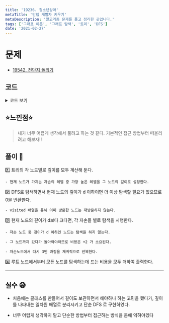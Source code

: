 ```yaml
---
title: '19236. 청소년상어'
metaTitle: '만렙 개발자 키우기'
metaDescription: '알고리즘 문제를 풀고 정리한 곳입니다.'
tags: ['그래프 이론', '그래프 탐색', '트리', 'DFS']
date: '2021-02-27'
---
```


# 문제

- [19542. 전단지 돌리기](https://www.acmicpc.net/problem/19542)

## 코드

<details><summary> 코드 보기 </summary>

```java
import java.io.BufferedReader;
import java.io.IOException;
import java.io.InputStreamReader;
import java.util.ArrayList;
import java.util.Arrays;
import java.util.List;
import java.util.StringTokenizer;

public class Q19542 {
    static int n, s, d;
    static List<Integer> adj[] = new List[100001];
    static int depth[] = new int[100001];
    static boolean visited[] = new boolean[100001];
    public static void main(String[] args) throws IOException {
        init();
        solution();
    }

    private static void solution() {
        findDepth(s);
        int ans = calc(s);
        System.out.println(ans);
    }

    private static int calc(int root) {
        if(depth[root] <= d) return 0;
        int ret = 0;
        visited[root] = true;
        for (int i = 0; i < adj[root].size(); i++) {
            int next = adj[root].get(i);
            if(visited[next] || depth[next] < d) continue;
            ret += 2 + calc(next);
        }
        return ret;
    }

    private static int findDepth(int root) {
        depth[root] = 0;
        for (int i = 0; i < adj[root].size(); i++) {
            int next = adj[root].get(i);
            if(depth[next] != -1) continue;
            depth[root] = Math.max(depth[root], 1 + findDepth(next));
        }
        return depth[root];
    }

    private static void init() throws IOException {
        BufferedReader br = new BufferedReader(new InputStreamReader(System.in));
        StringTokenizer st = new StringTokenizer(br.readLine());
        n = stoi(st.nextToken());
        s = stoi(st.nextToken());
        d = stoi(st.nextToken());

        Arrays.fill(depth, -1);

        for (int i = 0; i <= n; i++)
            adj[i] = new ArrayList<>();

        for (int i = 0; i < n - 1; i++) {
            st = new StringTokenizer(br.readLine());
            int u = stoi(st.nextToken());
            int v = stoi(st.nextToken());
            adj[u].add(v);
            adj[v].add(u);
        }
    }

    private static int stoi(String str) {
        return Integer.parseInt(str);
    }
}
```

</details>

## ⭐️느낀점⭐️

> 내가 너무 어렵게 생각해서 풀려고 하는 것 같다. 기본적인 접근 방법부터 떠올리려고 해보자!!

## 풀이 📣

1️⃣ 트리의 각 노드별로 깊이를 모두 계산해 둔다.

    - 현재 노드가 가지는 자손의 레벨 중 가장 높은 레벨을 그 노드의 깊이로 설정한다.

2️⃣️ DFS로 탐색하면서 현재 노드의 깊이가 d 이하이면 더 이상 탐색할 필요가 없으므로 0을 반환한다.

    - visited 배열을 통해 이미 방문한 노드는 재방문하지 않는다.

3️⃣ 현재 노드의 깊이가 d보다 크다면, 각 자손들 별로 탐색을 시행한다.

    - 자손 노드 중 깊이가 d 이하인 노드는 탐색을 하지 않는다.

    - 그 노드까지 갔다가 돌아와야하므로 비용은 +2 가 소요된다.

    - 자손노드에서 다시 3번 과정을 재귀적으로 반복한다.

4️⃣ 루트 노드에서부터 모든 노드를 탐색하는데 드는 비용을 모두 더하여 출력한다.

<hr/>

## 실수 😅

- 처음에는 클래스를 만들어서 깊이도 보관하면서 해야하나 하는 고민을 했다가, 깊이를 나타내는 일차원 배열로 분리시키고 단순 DFS 로 구현하였다.

- 너무 어렵게 생각하지 말고 단순한 방법부터 접근하는 방식을 몸에 익혀야겠다
